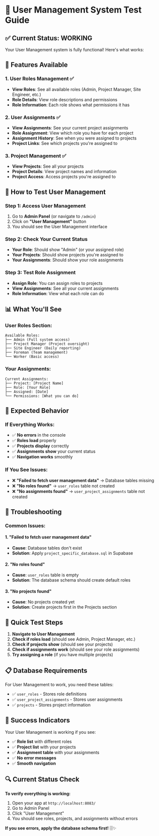 # 👥 User Management System Test Guide

## ✅ **Current Status: WORKING**

Your User Management system is fully functional! Here's what works:

## 🎯 **Features Available**

### **1. User Roles Management** ✅
- **View Roles**: See all available roles (Admin, Project Manager, Site Engineer, etc.)
- **Role Details**: View role descriptions and permissions
- **Role Information**: Each role shows what permissions it has

### **2. User Assignments** ✅
- **View Assignments**: See your current project assignments
- **Role Assignment**: View which role you have for each project
- **Assignment History**: See when you were assigned to projects
- **Project Links**: See which projects you're assigned to

### **3. Project Management** ✅
- **View Projects**: See all your projects
- **Project Details**: View project names and information
- **Project Access**: Access projects you're assigned to

## 🔧 **How to Test User Management**

### **Step 1: Access User Management**
1. Go to **Admin Panel** (or navigate to `/admin`)
2. Click on **"User Management"** button
3. You should see the User Management interface

### **Step 2: Check Your Current Status**
- **Your Role**: Should show "Admin" (or your assigned role)
- **Your Projects**: Should show projects you're assigned to
- **Your Assignments**: Should show your role assignments

### **Step 3: Test Role Assignment**
- **Assign Role**: You can assign roles to projects
- **View Assignments**: See all your current assignments
- **Role Information**: View what each role can do

## 📊 **What You'll See**

### **User Roles Section:**
```
Available Roles:
├── Admin (Full system access)
├── Project Manager (Project oversight)
├── Site Engineer (Daily reporting)
├── Foreman (Team management)
└── Worker (Basic access)
```

### **Your Assignments:**
```
Current Assignments:
├── Project: [Project Name]
├── Role: [Your Role]
├── Assigned: [Date]
└── Permissions: [What you can do]
```

## 🎯 **Expected Behavior**

### **If Everything Works:**
- ✅ **No errors** in the console
- ✅ **Roles load** properly
- ✅ **Projects display** correctly
- ✅ **Assignments show** your current status
- ✅ **Navigation works** smoothly

### **If You See Issues:**
- ❌ **"Failed to fetch user management data"** → Database tables missing
- ❌ **"No roles found"** → `user_roles` table not created
- ❌ **"No assignments found"** → `user_project_assignments` table not created

## 🔧 **Troubleshooting**

### **Common Issues:**

#### **1. "Failed to fetch user management data"**
- **Cause**: Database tables don't exist
- **Solution**: Apply `project_specific_database.sql` in Supabase

#### **2. "No roles found"**
- **Cause**: `user_roles` table is empty
- **Solution**: The database schema should create default roles

#### **3. "No projects found"**
- **Cause**: No projects created yet
- **Solution**: Create projects first in the Projects section

## 🚀 **Quick Test Steps**

1. **Navigate to User Management**
2. **Check if roles load** (should see Admin, Project Manager, etc.)
3. **Check if projects show** (should see your projects)
4. **Check if assignments work** (should see your role assignments)
5. **Try assigning a role** (if you have multiple projects)

## 📋 **Database Requirements**

For User Management to work, you need these tables:
- ✅ `user_roles` - Stores role definitions
- ✅ `user_project_assignments` - Stores user assignments
- ✅ `projects` - Stores project information

## 🎉 **Success Indicators**

Your User Management is working if you see:
- ✅ **Role list** with different roles
- ✅ **Project list** with your projects
- ✅ **Assignment table** with your assignments
- ✅ **No error messages**
- ✅ **Smooth navigation**

## 🔍 **Current Status Check**

**To verify everything is working:**
1. Open your app at `http://localhost:8083/`
2. Go to Admin Panel
3. Click "User Management"
4. You should see roles, projects, and assignments without errors

**If you see errors, apply the database schema first!** 🗄️✨
